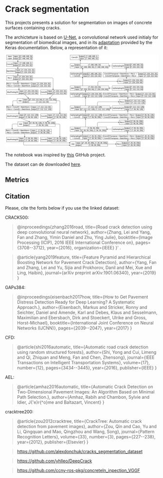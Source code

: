 # Crack segmentation

This projects presents a solution for segmentation on images
of concrete surfaces containing cracks.

The archicteture is based on [U-Net](https://arxiv.org/abs/1505.04597), a convolutional network used initialy for segmentation of biomedical images, and in its [adaptation](https://keras.io/examples/vision/oxford_pets_image_segmentation/) provided by the Keras documentation. Below, a representation of it:

![cnn](https://github.com/joaorobson/machine_learning/blob/main/notebooks/crack_segmentation/cnn%20Diagram.jpg)

The notebook was inspired by [this](https://github.com/khanhha/crack_segmentation) GitHub project.

The dataset can de downloaded [here](https://drive.google.com/open?id=1xrOqv0-3uMHjZyEUrerOYiYXW_E8SUMP).

## Metrics





## Citation

Please, cite the fonts below if you use the linked dataset:

CRACK500:
>@inproceedings{zhang2016road,
  title={Road crack detection using deep convolutional neural network},
  author={Zhang, Lei and Yang, Fan and Zhang, Yimin Daniel and Zhu, Ying Julie},
  booktitle={Image Processing (ICIP), 2016 IEEE International Conference on},
  pages={3708--3712},
  year={2016},
  organization={IEEE}
}' .

>@article{yang2019feature,
  title={Feature Pyramid and Hierarchical Boosting Network for Pavement Crack Detection},
  author={Yang, Fan and Zhang, Lei and Yu, Sijia and Prokhorov, Danil and Mei, Xue and Ling, Haibin},
  journal={arXiv preprint arXiv:1901.06340},
  year={2019}
}

GAPs384: 
>@inproceedings{eisenbach2017how,
  title={How to Get Pavement Distress Detection Ready for Deep Learning? A Systematic Approach.},
  author={Eisenbach, Markus and Stricker, Ronny and Seichter, Daniel and Amende, Karl and Debes, Klaus
          and Sesselmann, Maximilian and Ebersbach, Dirk and Stoeckert, Ulrike
          and Gross, Horst-Michael},
  booktitle={International Joint Conference on Neural Networks (IJCNN)},
  pages={2039--2047},
  year={2017}
}

CFD: 
>@article{shi2016automatic,
  title={Automatic road crack detection using random structured forests},
  author={Shi, Yong and Cui, Limeng and Qi, Zhiquan and Meng, Fan and Chen, Zhensong},
  journal={IEEE Transactions on Intelligent Transportation Systems},
  volume={17},
  number={12},
  pages={3434--3445},
  year={2016},
  publisher={IEEE}
}

AEL: 
>@article{amhaz2016automatic,
  title={Automatic Crack Detection on Two-Dimensional Pavement Images: An Algorithm Based on Minimal Path Selection.},
  author={Amhaz, Rabih and Chambon, Sylvie and Idier, J{\'e}r{\^o}me and Baltazart, Vincent}
}

cracktree200: 
>@article{zou2012cracktree,
  title={CrackTree: Automatic crack detection from pavement images},
  author={Zou, Qin and Cao, Yu and Li, Qingquan and Mao, Qingzhou and Wang, Song},
  journal={Pattern Recognition Letters},
  volume={33},
  number={3},
  pages={227--238},
  year={2012},
  publisher={Elsevier}
}

>https://github.com/alexdonchuk/cracks_segmentation_dataset

>https://github.com/yhlleo/DeepCrack

>https://github.com/ccny-ros-pkg/concreteIn_inpection_VGGF

